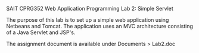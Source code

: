 SAIT CPRG352 Web Application Programming Lab 2: Simple Servlet

The purpose of this lab is to set up a simple web application using Netbeans and Tomcat. The application uses an MVC architecture consisting of a Java Servlet and JSP's.

The assignment document is available under Documents > Lab2.doc